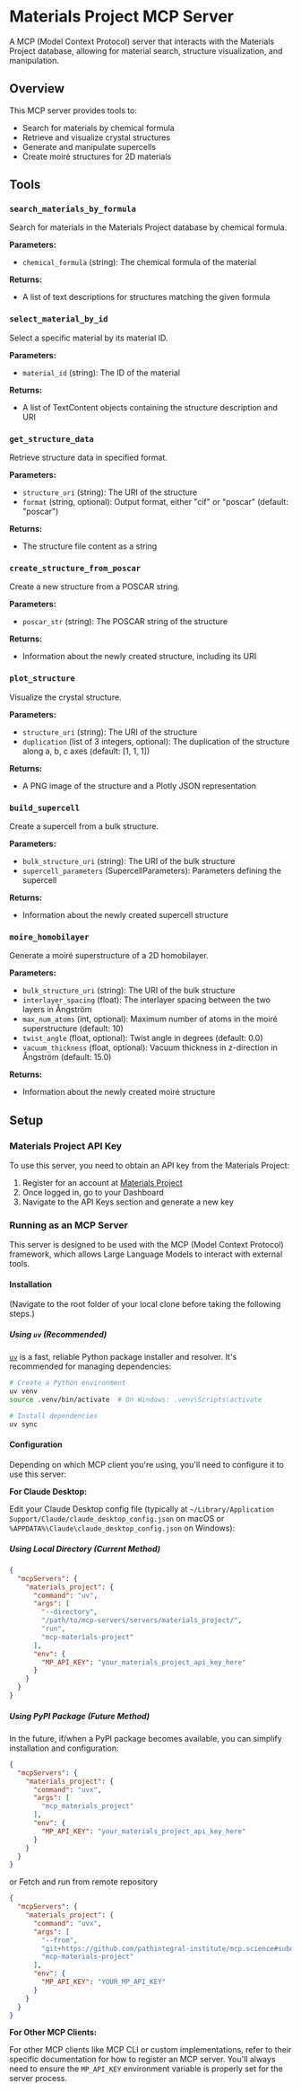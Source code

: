 # Materials Project MCP Server

A MCP (Model Context Protocol) server that interacts with the Materials Project database, allowing for material search, structure visualization, and manipulation.

## Overview

This MCP server provides tools to:

- Search for materials by chemical formula
- Retrieve and visualize crystal structures
- Generate and manipulate supercells
- Create moiré structures for 2D materials

## Tools

### `search_materials_by_formula`

Search for materials in the Materials Project database by chemical formula.

**Parameters:**
- `chemical_formula` (string): The chemical formula of the material

**Returns:**
- A list of text descriptions for structures matching the given formula

### `select_material_by_id`

Select a specific material by its material ID.

**Parameters:**
- `material_id` (string): The ID of the material

**Returns:**
- A list of TextContent objects containing the structure description and URI

### `get_structure_data`

Retrieve structure data in specified format.

**Parameters:**
- `structure_uri` (string): The URI of the structure
- `format` (string, optional): Output format, either "cif" or "poscar" (default: "poscar")

**Returns:**
- The structure file content as a string

### `create_structure_from_poscar`

Create a new structure from a POSCAR string.

**Parameters:**
- `poscar_str` (string): The POSCAR string of the structure

**Returns:**
- Information about the newly created structure, including its URI

### `plot_structure`

Visualize the crystal structure.

**Parameters:**
- `structure_uri` (string): The URI of the structure
- `duplication` (list of 3 integers, optional): The duplication of the structure along a, b, c axes (default: [1, 1, 1])

**Returns:**
- A PNG image of the structure and a Plotly JSON representation

### `build_supercell`

Create a supercell from a bulk structure.

**Parameters:**
- `bulk_structure_uri` (string): The URI of the bulk structure
- `supercell_parameters` (SupercellParameters): Parameters defining the supercell

**Returns:**
- Information about the newly created supercell structure

### `moire_homobilayer`

Generate a moiré superstructure of a 2D homobilayer.

**Parameters:**
- `bulk_structure_uri` (string): The URI of the bulk structure
- `interlayer_spacing` (float): The interlayer spacing between the two layers in Ångström
- `max_num_atoms` (int, optional): Maximum number of atoms in the moiré superstructure (default: 10)
- `twist_angle` (float, optional): Twist angle in degrees (default: 0.0)
- `vacuum_thickness` (float, optional): Vacuum thickness in z-direction in Ångström (default: 15.0)

**Returns:**
- Information about the newly created moiré structure

## Setup

### Materials Project API Key

To use this server, you need to obtain an API key from the Materials Project:

1. Register for an account at [Materials Project](https://materialsproject.org/)
2. Once logged in, go to your Dashboard
3. Navigate to the API Keys section and generate a new key

### Running as an MCP Server

This server is designed to be used with the MCP (Model Context Protocol) framework, which allows Large Language Models to interact with external tools.

#### Installation

(Navigate to the root folder of your local clone before taking the following steps.)

##### Using `uv` (Recommended)

[`uv`](https://github.com/astral-sh/uv) is a fast, reliable Python package installer and resolver. It's recommended for managing dependencies:

```bash
# Create a Python environment
uv venv
source .venv/bin/activate  # On Windows: .venv\Scripts\activate

# Install dependencies
uv sync
```

#### Configuration

Depending on which MCP client you're using, you'll need to configure it to use this server:

**For Claude Desktop:**

Edit your Claude Desktop config file (typically at `~/Library/Application Support/Claude/claude_desktop_config.json` on macOS or `%APPDATA%\Claude\claude_desktop_config.json` on Windows):

##### Using Local Directory (Current Method)

```json
{
  "mcpServers": {
    "materials_project": {
      "command": "uv",
      "args": [
        "--directory",
        "/path/to/mcp-servers/servers/materials_project/",
        "run",
        "mcp-materials-project"
      ],
      "env": {
        "MP_API_KEY": "your_materials_project_api_key_here"
      }
    }
  }
}
```

##### Using PyPI Package (Future Method)

In the future, if/when a PyPI package becomes available, you can simplify installation and configuration:

```json
{
  "mcpServers": {
    "materials_project": {
      "command": "uvx",
      "args": [
        "mcp_materials_project"
      ],
      "env": {
        "MP_API_KEY": "your_materials_project_api_key_here"
      }
    }
  }
}
```

or Fetch and run from remote repository

```json
{
  "mcpServers": {
    "materials_project": {
      "command": "uvx",
      "args": [
        "--from",
        "git+https://github.com/pathintegral-institute/mcp.science#subdirectory=servers/materials-project",
        "mcp-materials-project"
      ],
      "env": {
        "MP_API_KEY": "YOUR_MP_API_KEY"
      }
    }
  }
}
```

**For Other MCP Clients:**

For other MCP clients like MCP CLI or custom implementations, refer to their specific documentation for how to register an MCP server. You'll always need to ensure the `MP_API_KEY` environment variable is properly set for the server process.

